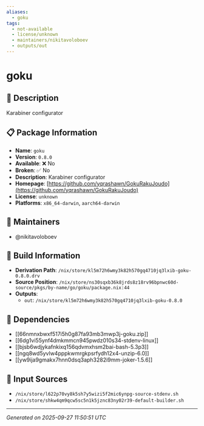 ```yaml
---
aliases:
  - goku
tags:
  - not-available
  - license/unknown
  - maintainers/nikitavoloboev
  - outputs/out
---
```


# goku

## 📝 Description

Karabiner configurator

## 📋 Package Information

- **Name**: `goku`
- **Version**: `0.8.0`
- **Available**: ❌ No
- **Broken**: ✅ No
- **Description**: Karabiner configurator
- **Homepage**: [https://github.com/yqrashawn/GokuRakuJoudo](https://github.com/yqrashawn/GokuRakuJoudo)
- **License**: `unknown`
- **Platforms**: `x86_64-darwin`, `aarch64-darwin`
## 👥 Maintainers

- @nikitavoloboev


## 🔧 Build Information

- **Derivation Path**: `/nix/store/kl5m72h6wmy3k82h570gq4710jq3lxib-goku-0.8.0.drv`
- **Source Position**: `/nix/store/ns30sqxb36k8jrds8z18rv96bpnwc60d-source/pkgs/by-name/go/goku/package.nix:44`
- **Outputs**:
  - `out`:  `/nix/store/kl5m72h6wmy3k82h570gq4710jq3lxib-goku-0.8.0`

## 🔗 Dependencies

- [[66nmnxbwxf517i5h0g87fa93mb3mwp3j-goku.zip]]
- [[6dg1vi55ynf4dmkmmcn945pwdz010s34-stdenv-linux]]
- [[bjsb6wdjykafnkixq156qdvmxhsm2bai-bash-5.3p3]]
- [[ngq8wd5yvlw4pppkwmrgkpsrfydh12x4-unzip-6.0]]
- [[yw9ija9gmakx7hnn0dsq3aph3282i9mm-joker-1.5.6]]

## 📁 Input Sources

- `/nix/store/l622p70vy8k5sh7y5wizi5f2mic6ynpg-source-stdenv.sh`
- `/nix/store/shkw4qm9qcw5sc5n1k5jznc83ny02r39-default-builder.sh`

---
*Generated on 2025-09-27 11:50:51 UTC*
